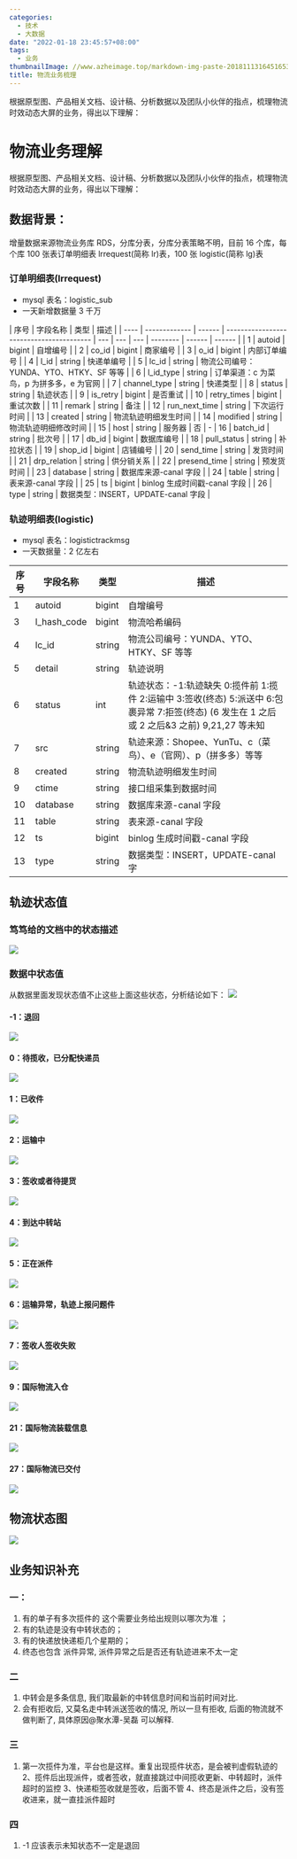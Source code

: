 ```yaml
---
categories:
  - 技术
  - 大数据
date: "2022-01-18 23:45:57+08:00"
tags:
  - 业务
thumbnailImage: //www.azheimage.top/markdown-img-paste-20181113164516536.png
title: 物流业务梳理
---
```


根据原型图、产品相关文档、设计稿、分析数据以及团队小伙伴的指点，梳理物流时效动态大屏的业务，得出以下理解：

<!--more-->

# 物流业务理解

根据原型图、产品相关文档、设计稿、分析数据以及团队小伙伴的指点，梳理物流时效动态大屏的业务，得出以下理解：

## 数据背景：

增量数据来源物流业务库 RDS，分库分表，分库分表策略不明，目前 16 个库，每个库 100 张表订单明细表 lrrequest(简称 lr)表，100 张 logistic(简称 lg)表

### 订单明细表(lrrequest)

- mysql 表名：logistic_sub
- 一天新增数据量 3 千万

| 序号 | 字段名称      | 类型   | 描述                                     |
| ---- | ------------- | ------ | ---------------------------------------- | --- | --- | --- | -------- | ------ | ------ |
| 1    | autoid        | bigint | 自增编号                                 |
| 2    | co_id         | bigint | 商家编号                                 |
| 3    | o_id          | bigint | 内部订单编号                             |
| 4    | l_id          | string | 快递单编号                               |
| 5    | lc_id         | string | 物流公司编号：YUNDA、YTO、HTKY、SF 等等  |
| 6    | l_id_type     | string | 订单渠道：c 为菜鸟，p 为拼多多，e 为官网 |
| 7    | channel_type  | string | 快递类型                                 |
| 8    | status        | string | 轨迹状态                                 |
| 9    | is_retry      | bigint | 是否重试                                 |
| 10   | retry_times   | bigint | 重试次数                                 |
| 11   | remark        | string | 备注                                     |
| 12   | run_next_time | string | 下次运行时间                             |
| 13   | created       | string | 物流轨迹明细发生时间                     |
| 14   | modified      | string | 物流轨迹明细修改时间                     |
| 15   | host          | string | 服务器                                   | 否  | -   | 16  | batch_id | string | 批次号 |
| 17   | db_id         | bigint | 数据库编号                               |
| 18   | pull_status   | string | 补拉状态                                 |
| 19   | shop_id       | bigint | 店铺编号                                 |
| 20   | send_time     | string | 发货时间                                 |
| 21   | drp_relation  | string | 供分销关系                               |
| 22   | presend_time  | string | 预发货时间                               |
| 23   | database      | string | 数据库来源-canal 字段                    |
| 24   | table         | string | 表来源-canal 字段                        |
| 25   | ts            | bigint | binlog 生成时间戳-canal 字段             |
| 26   | type          | string | 数据类型：INSERT，UPDATE-canal 字段      |

### 轨迹明细表(logistic)

- mysql 表名：logistictrackmsg
- 一天数据量：2 亿左右

| 序号 | 字段名称    | 类型   | 描述                                                                                                                                           |
| ---- | ----------- | ------ | ---------------------------------------------------------------------------------------------------------------------------------------------- |
| 1    | autoid      | bigint | 自增编号                                                                                                                                       |
| 3    | l_hash_code | bigint | 物流哈希编码                                                                                                                                   |
| 4    | lc_id       | string | 物流公司编号：YUNDA、YTO、HTKY、SF 等等                                                                                                        |
| 5    | detail      | string | 轨迹说明                                                                                                                                       |
| 6    | status      | int    | 轨迹状态：-1:轨迹缺失 0:揽件前 1:揽件 2:运输中 3:签收(终态) 5:派送中 6:包裹异常 7:拒签(终态) (6 发生在 1 之后 或 2 之后&3 之前) 9,21,27 等未知 |
| 7    | src         | string | 轨迹来源：Shopee、YunTu、c（菜鸟）、e（官网）、p（拼多多）等等                                                                                 |
| 8    | created     | string | 物流轨迹明细发生时间                                                                                                                           |
| 9    | ctime       | string | 接口组采集到数据时间                                                                                                                           |
| 10   | database    | string | 数据库来源-canal 字段                                                                                                                          |
| 11   | table       | string | 表来源-canal 字段                                                                                                                              |
| 12   | ts          | bigint | binlog 生成时间戳-canal 字段                                                                                                                   |
| 13   | type        | string | 数据类型：INSERT，UPDATE-canal 字                                                                                                              |

## 轨迹状态值

### 笃笃给的文档中的状态描述

![](https://www.azheimage.top/markdown-img-paste-20210715173630398.png)

### 数据中状态值

从数据里面发现状态值不止这些上面这些状态，分析结论如下：
![](https://www.azheimage.top/markdown-img-paste-2021071517441869.png)

#### -1：退回

![](https://www.azheimage.top/markdown-img-paste-2021071517454639.png)

#### 0：待揽收，已分配快递员

![](https://www.azheimage.top/markdown-img-paste-20210715175006998.png)

#### 1：已收件

![](https://www.azheimage.top/markdown-img-paste-20210715175038695.png)

#### 2：运输中

![](https://www.azheimage.top/markdown-img-paste-20210715174646292.png)

#### 3：签收或者待提货

![](https://www.azheimage.top/markdown-img-paste-2021071517493288.png)

#### 4：到达中转站

![](https://www.azheimage.top/markdown-img-paste-20210715174726156.png)

#### 5：正在派件

![](https://www.azheimage.top/markdown-img-paste-20210715174841865.png)

#### 6：运输异常，轨迹上报问题件

![](https://www.azheimage.top/markdown-img-paste-20210715175106789.png)

#### 7：签收人签收失败

![](https://www.azheimage.top/markdown-img-paste-2021071517512681.png)

#### 9：国际物流入仓

![](https://www.azheimage.top/markdown-img-paste-20210715175215620.png)

#### 21：国际物流装载信息

![](https://www.azheimage.top/markdown-img-paste-20210715175324131.png)

#### 27：国际物流已交付

![](https://www.azheimage.top/markdown-img-paste-20210715175410970.png)

## 物流状态图

![](https://www.azheimage.top/markdown-img-paste-2021071518022407.png)

## 业务知识补充

### 一：

1. 有的单子有多次揽件的 这个需要业务给出规则以哪次为准 ；
2. 有的轨迹是没有中转状态的；
3. 有的快递放快递柜几个星期的；
4. 终态也包含 派件异常, 派件异常之后是否还有轨迹进来不太一定

### 二

1. 中转会是多条信息, 我们取最新的中转信息时间和当前时间对比.
2. 会有拒收后, 又莫名走中转派送签收的情况, 所以一旦有拒收, 后面的物流就不做判断了, 具体原因@聚水潭-吴磊 可以解释.

### 三

1. 第一次揽件为准，平台也是这样。重复出现揽件状态，是会被判虚假轨迹的
   2、揽件后出现派件，或者签收，就直接跳过中间揽收更新、中转超时，派件超时的监控
   3、快递柜签收就是签收，后面不管
   4、终态是派件之后，没有签收进来，就一直挂派件超时

### 四

1. -1 应该表示未知状态不一定是退回

